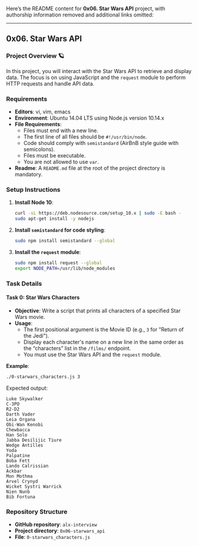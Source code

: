 Here’s the README content for **0x06. Star Wars API** project, with authorship information removed and additional links omitted:

---

## 0x06. Star Wars API

### Project Overview 🪐
In this project, you will interact with the Star Wars API to retrieve and display data. The focus is on using JavaScript and the `request` module to perform HTTP requests and handle API data.

### Requirements
- **Editors**: vi, vim, emacs
- **Environment**: Ubuntu 14.04 LTS using Node.js version 10.14.x
- **File Requirements**:
  - Files must end with a new line.
  - The first line of all files should be `#!/usr/bin/node`.
  - Code should comply with `semistandard` (AirBnB style guide with semicolons).
  - Files must be executable.
  - You are not allowed to use `var`.
- **Readme**: A `README.md` file at the root of the project directory is mandatory.

### Setup Instructions
1. **Install Node 10**:
   ```bash
   curl -sL https://deb.nodesource.com/setup_10.x | sudo -E bash -
   sudo apt-get install -y nodejs
   ```

2. **Install `semistandard` for code styling**:
   ```bash
   sudo npm install semistandard --global
   ```

3. **Install the `request` module**:
   ```bash
   sudo npm install request --global
   export NODE_PATH=/usr/lib/node_modules
   ```

### Task Details

#### Task 0: Star Wars Characters
- **Objective**: Write a script that prints all characters of a specified Star Wars movie.
- **Usage**: 
  - The first positional argument is the Movie ID (e.g., `3` for "Return of the Jedi").
  - Display each character's name on a new line in the same order as the “characters” list in the `/films/` endpoint.
  - You must use the Star Wars API and the `request` module.

**Example**:
```bash
./0-starwars_characters.js 3
```
Expected output:
```
Luke Skywalker
C-3PO
R2-D2
Darth Vader
Leia Organa
Obi-Wan Kenobi
Chewbacca
Han Solo
Jabba Desilijic Tiure
Wedge Antilles
Yoda
Palpatine
Boba Fett
Lando Calrissian
Ackbar
Mon Mothma
Arvel Crynyd
Wicket Systri Warrick
Nien Nunb
Bib Fortuna
```

### Repository Structure
- **GitHub repository**: `alx-interview`
- **Project directory**: `0x06-starwars_api`
- **File**: `0-starwars_characters.js`

